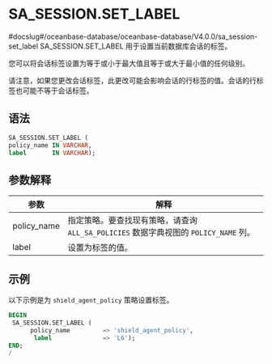 SA_SESSION.SET_LABEL 
=========================================
#docslug#/oceanbase-database/oceanbase-database/V4.0.0/sa_session-set_label
SA_SESSION.SET_LABEL 用于设置当前数据库会话的标签。

您可以将会话标签设置为等于或小于最大值且等于或大于最小值的任何级别。

请注意，如果您更改会话标签，此更改可能会影响会话的行标签的值。会话的行标签也可能不等于会话标签。 

语法 
-----------

```sql
SA_SESSION.SET_LABEL (
policy_name IN VARCHAR,
label       IN VARCHAR);
```



参数解释 
-------------



|   **参数**    |                          **解释**                           |
|-------------|-----------------------------------------------------------|
| policy_name | 指定策略。要查找现有策略，请查询 `ALL_SA_POLICIES` 数据字典视图的 `POLICY_NAME` 列。 |
| label       | 设置为标签的值。                                                  |



示例 
-----------

以下示例是为 `shield_agent_policy` 策略设置标签。

```sql
BEGIN
 SA_SESSION.SET_LABEL (
      policy_name         => 'shield_agent_policy',
       label              => 'L6');
END;
/
```




